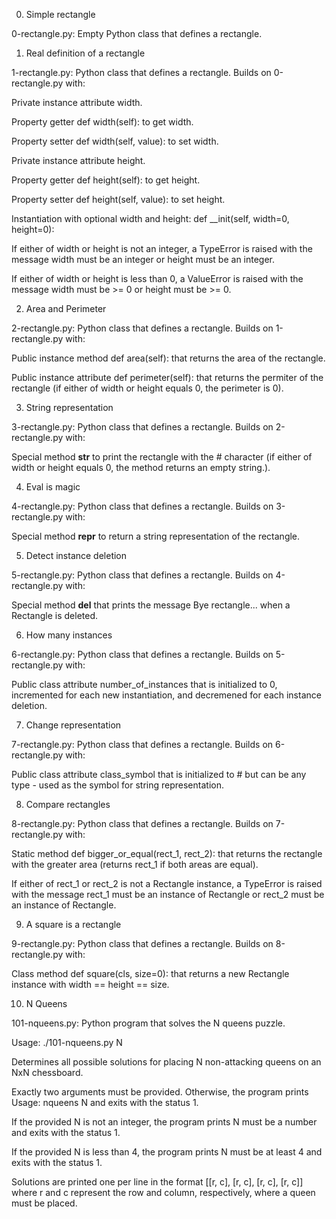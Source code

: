 0. Simple rectangle



0-rectangle.py: Empty Python class that defines a rectangle.

1. Real definition of a rectangle



1-rectangle.py: Python class that defines a rectangle. Builds on 0-rectangle.py with:

Private instance attribute width.

Property getter def width(self): to get width.

Property setter def width(self, value): to set width.

Private instance attribute height.

Property getter def height(self): to get height.

Property setter def height(self, value): to set height.

Instantiation with optional width and height: def __init(self, width=0, height=0):

If either of width or height is not an integer, a TypeError is raised with the message width must be an integer or height must be an integer.

If either of width or height is less than 0, a ValueError is raised with the message width must be >= 0 or height must be >= 0.

2. Area and Perimeter



2-rectangle.py: Python class that defines a rectangle. Builds on 1-rectangle.py with:

Public instance method def area(self): that returns the area of the rectangle.

Public instance attribute def perimeter(self): that returns the permiter of the rectangle (if either of width or height equals 0, the perimeter is 0).

3. String representation



3-rectangle.py: Python class that defines a rectangle. Builds on 2-rectangle.py with:

Special method __str__ to print the rectangle with the # character (if either of width or height equals 0, the method returns an empty string.).

4. Eval is magic



4-rectangle.py: Python class that defines a rectangle. Builds on 3-rectangle.py with:

Special method __repr__ to return a string representation of the rectangle.

5. Detect instance deletion



5-rectangle.py: Python class that defines a rectangle. Builds on 4-rectangle.py with:

Special method __del__ that prints the message Bye rectangle... when a Rectangle is deleted.

6. How many instances



6-rectangle.py: Python class that defines a rectangle. Builds on 5-rectangle.py with:

Public class attribute number_of_instances that is initialized to 0, incremented for each new instantiation, and decremened for each instance deletion.

7. Change representation



7-rectangle.py: Python class that defines a rectangle. Builds on 6-rectangle.py with:

Public class attribute class_symbol that is initialized to # but can be any type - used as the symbol for string representation.

8. Compare rectangles



8-rectangle.py: Python class that defines a rectangle. Builds on 7-rectangle.py with:

Static method def bigger_or_equal(rect_1, rect_2): that returns the rectangle with the greater area (returns rect_1 if both areas are equal).

If either of rect_1 or rect_2 is not a Rectangle instance, a TypeError is raised with the message rect_1 must be an instance of Rectangle or rect_2 must be an instance of Rectangle.

9. A square is a rectangle



9-rectangle.py: Python class that defines a rectangle. Builds on 8-rectangle.py with:

Class method def square(cls, size=0): that returns a new Rectangle instance with width == height == size.

10. N Queens



101-nqueens.py: Python program that solves the N queens puzzle.

Usage: ./101-nqueens.py N

Determines all possible solutions for placing N non-attacking queens on an NxN chessboard.

Exactly two arguments must be provided. Otherwise, the program prints Usage: nqueens N and exits with the status 1.

If the provided N is not an integer, the program prints N must be a number and exits with the status 1.

If the provided N is less than 4, the program prints N must be at least 4 and exits with the status 1.

Solutions are printed one per line in the format [[r, c], [r, c], [r, c], [r, c]] where r and c represent the row and column, respectively, where a queen must be placed.
